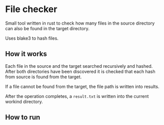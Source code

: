 # File checker

Small tool written in rust to check how many files in the source directory can also be found in the target directory. 

Uses blake3 to hash files. 


## How it works

Each file in the source and the target searched recursively and hashed.
After both directories have been discovered it is checked that each hash from source is found from the target. 

If a file cannot be found from the target, the file path is written into results. 

After the operation completes, a `result.txt` is written into the current workind directory. 


## How to run 

